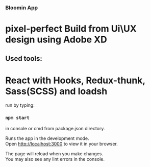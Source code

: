 ### Bloomin App

# pixel-perfect Build from Ui\UX design using Adobe XD

## Used tools:

# React with Hooks, Redux-thunk, Sass(SCSS) and loadsh

run by typing:
### `npm start`
in console or cmd from package.json directory.

Runs the app in the development mode.\
Open [http://localhost:3000](http://localhost:3000) to view it in your browser.

The page will reload when you make changes.\
You may also see any lint errors in the console.

